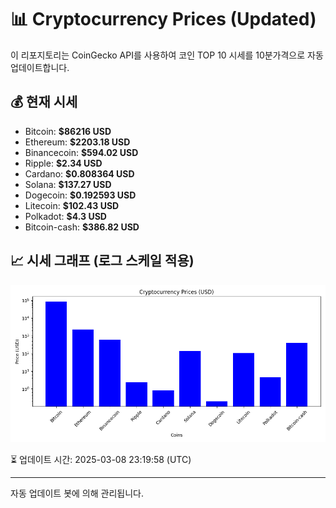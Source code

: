
# 📊 Cryptocurrency Prices (Updated)

이 리포지토리는 CoinGecko API를 사용하여 코인 TOP 10 시세를 10분가격으로 자동 업데이트합니다.

## 💰 현재 시세
- Bitcoin: **$86216 USD**
- Ethereum: **$2203.18 USD**
- Binancecoin: **$594.02 USD**
- Ripple: **$2.34 USD**
- Cardano: **$0.808364 USD**
- Solana: **$137.27 USD**
- Dogecoin: **$0.192593 USD**
- Litecoin: **$102.43 USD**
- Polkadot: **$4.3 USD**
- Bitcoin-cash: **$386.82 USD**

## 📈 시세 그래프 (로그 스케일 적용)
![Crypto Prices](crypto_prices.png)

⏳ 업데이트 시간: 2025-03-08 23:19:58 (UTC)

---
자동 업데이트 봇에 의해 관리됩니다.
